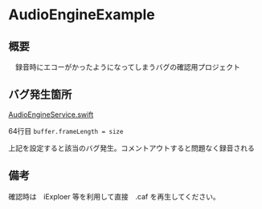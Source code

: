 AudioEngineExample
===

## 概要

　録音時にエコーがかったようになってしまうバグの確認用プロジェクト　

## バグ発生箇所

[AudioEngineService.swift](https://github.com/satoshin-IST/AudioEngineExample/blob/master/AudioEngineExample/AudioEngineService.swift) 

64行目 `buffer.frameLength = size` 

上記を設定すると該当のバグ発生。コメントアウトすると問題なく録音される

## 備考

確認時は　iExploer 等を利用して直接　.caf を再生してください。
